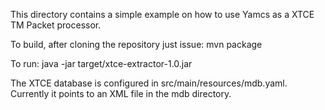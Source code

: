 This directory contains a simple example on how to use  Yamcs as a XTCE TM Packet processor.

To build, after cloning the repository just issue:
mvn package


To run:
java -jar target/xtce-extractor-1.0.jar


The XTCE database is configured in src/main/resources/mdb.yaml. Currently it points to an XML file in the mdb directory.

